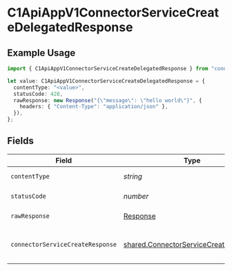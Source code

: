 # C1ApiAppV1ConnectorServiceCreateDelegatedResponse

## Example Usage

```typescript
import { C1ApiAppV1ConnectorServiceCreateDelegatedResponse } from "conductorone-sdk-typescript/sdk/models/operations";

let value: C1ApiAppV1ConnectorServiceCreateDelegatedResponse = {
  contentType: "<value>",
  statusCode: 428,
  rawResponse: new Response("{\"message\": \"hello world\"}", {
    headers: { "Content-Type": "application/json" },
  }),
};
```

## Fields

| Field                                                                                                 | Type                                                                                                  | Required                                                                                              | Description                                                                                           |
| ----------------------------------------------------------------------------------------------------- | ----------------------------------------------------------------------------------------------------- | ----------------------------------------------------------------------------------------------------- | ----------------------------------------------------------------------------------------------------- |
| `contentType`                                                                                         | *string*                                                                                              | :heavy_check_mark:                                                                                    | HTTP response content type for this operation                                                         |
| `statusCode`                                                                                          | *number*                                                                                              | :heavy_check_mark:                                                                                    | HTTP response status code for this operation                                                          |
| `rawResponse`                                                                                         | [Response](https://developer.mozilla.org/en-US/docs/Web/API/Response)                                 | :heavy_check_mark:                                                                                    | Raw HTTP response; suitable for custom response parsing                                               |
| `connectorServiceCreateResponse`                                                                      | [shared.ConnectorServiceCreateResponse](../../../sdk/models/shared/connectorservicecreateresponse.md) | :heavy_minus_sign:                                                                                    | The ConnectorServiceCreateResponse is the response returned from creating a connector.                |